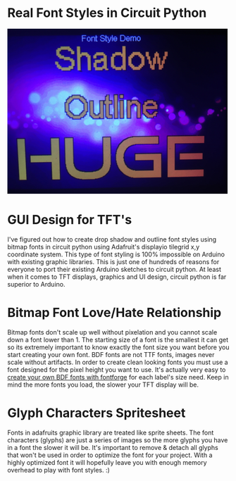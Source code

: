 # Real Font Styles in Circuit Python

![](https://raw.githubusercontent.com/DJDevon3/CircuitPython/main/Font%20Style%20Demo/example_output.png)

# GUI Design for TFT's
I've figured out how to create drop shadow and outline font styles using bitmap fonts in circuit python using
Adafruit's displayio tilegrid x,y coordinate system. This type of font styling is 100% impossible on Arduino with existing graphic libraries.
This is just one of hundreds of reasons for everyone to port their existing Arduino sketches to circuit python.
At least when it comes to TFT displays, graphics and UI design, circuit python is far superior to Arduino.

# Bitmap Font Love/Hate Relationship
Bitmap fonts don't scale up well without pixelation and you cannot scale down a font lower than 1. The starting size of a font is the smallest it can get so its extremely
important to know exactly the font size you want before you start creating your own font. BDF fonts are not TTF fonts, images never scale without artifacts.
In order to create clean looking fonts you must use a font designed for the pixel height you want to use. It's actually very easy to [create your own BDF fonts
with fontforge](https://learn.adafruit.com/custom-fonts-for-pyportal-circuitpython-display/overview) for each label's size need. Keep in mind the more fonts you load, the slower your TFT display will be.

# Glyph Characters Spritesheet
Fonts in adafruits graphic library are treated like sprite sheets. 
The font characters (glyphs) are just a series of images so the more glyphs you have in a font the slower it will be.
It's important to remove & detach all glyphs that won't be used in order to optimize the font for your project.
With a highly optimized font it will hopefully leave you with enough memory overhead to play with font styles. :)
